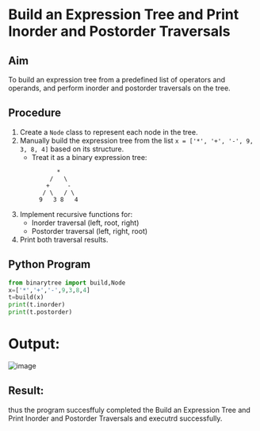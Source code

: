 # Build an Expression Tree and Print Inorder and Postorder Traversals

## Aim
To build an expression tree from a predefined list of operators and operands, and perform inorder and postorder traversals on the tree.

## Procedure
1. Create a `Node` class to represent each node in the tree.
2. Manually build the expression tree from the list `x = ['*', '+', '-', 9, 3, 8, 4]` based on its structure.
   - Treat it as a binary expression tree:
     ```
            *
          /   \
         +     -
        / \   / \
       9   3 8   4
     ```
3. Implement recursive functions for:
   - Inorder traversal (left, root, right)
   - Postorder traversal (left, right, root)
4. Print both traversal results.

## Python Program
```python
from binarytree import build,Node
x=['*','+','-',9,3,8,4]
t=build(x)
print(t.inorder)
print(t.postorder)
```

# Output:
![image](https://github.com/user-attachments/assets/b14c5387-3397-44b6-a9f5-4aaaa56899eb)
## Result:
thus the program succesffuly completed the Build an Expression Tree and Print Inorder and Postorder Traversals and executrd successfully.
